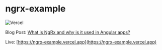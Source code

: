 # ngrx-example

![Vercel](http://therealsujitk-vercel-badge.vercel.app/?app=ngrx-example)

Blog Post: [What is NgRx and why is it used in Angular apps?](https://www.workingsoftware.dev/what-is-ngrx-and-why-is-it-used-in-angular/)

Live: [https://ngrx-example.vercel.app](https://ngrx-example.vercel.app)
